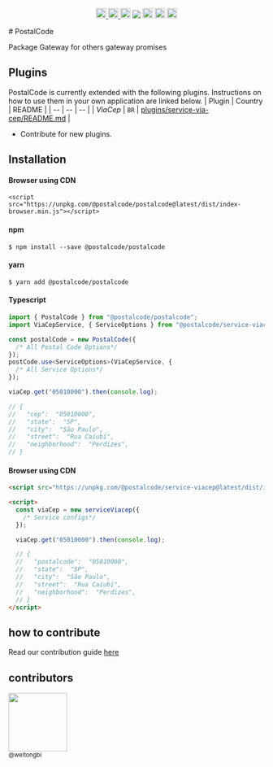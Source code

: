 <p align="center">
  <a href="https://npm-stat.com/charts.html?package=@postalcode/postalcode">
    <img src="https://img.shields.io/npm/dm/@postalcode/postalcode.svg" height="20">
  </a>
  <a href='https://coveralls.io/github/postalcode-ws/postalcode'><img src='https://coveralls.io/repos/github/postalcode-ws/postalcode/badge.svg' alt='Coverage Status' height="20" />
  </a>
  <a href="https://badge.fury.io/js/%40postalcode%2Fpostalcode"><img src="https://badge.fury.io/js/%40postalcode%2Fpostalcode.svg" alt="npm version" height="20"></a>
  <a href="https://codeclimate.com/github/postalcode-ws/postalcode/maintainability"><img src="https://api.codeclimate.com/v1/badges/dd28076593486280ea27/maintainability" /></a>
  <a href="https://snyk.io/test/github/postalcode-ws/postalcode"><img src="https://snyk.io/test/github/postalcode-ws/postalcode/badge.svg" data-canonical-src="https://snyk.io/test/github/postalcode-ws/postalcode" alt="Known Vulnerabilities" height="20"></a>
  <a href="https://github.com/postalcode-ws/postalcode/actions/workflows/integration.yml"><img src="https://github.com/postalcode-ws/postalcode/actions/workflows/integration.yml/badge.svg?branch=master" alt="Workflow status badge" loading="lazy" height="20"></a>
  <a href="https://github.com/postalcode-ws/postalcode/actions/workflows/publish.yml"><img src="https://github.com/postalcode-ws/postalcode/actions/workflows/publish.yml/badge.svg?branch=master" alt="Workflow status badge" loading="lazy" height="20"></a>
</p>
# PostalCode

Package Gateway for others gateway promises

## Plugins

PostalCode is currently extended with the following plugins.
Instructions on how to use them in your own application are linked below.
| Plugin | Country | README |
| -- | -- | -- |
| _ViaCep_ | `BR` | [plugins/service-via-cep/README.md](https://github.com/postalcode-ws/service-viacep/blob/master/README.md) |

- Contribute for new plugins.

## Installation

#### Browser using CDN

```
<script src="https://unpkg.com/@postalcode/postalcode@latest/dist/index-browser.min.js"></script>
```

#### npm

```
$ npm install --save @postalcode/postalcode
```

#### yarn

```
$ yarn add @postalcode/postalcode
```

#### Typescript

```typescript
import { PostalCode } from "@postalcode/postalcode";
import ViaCepService, { ServiceOptions } from "@postalcode/service-viacep";

const postalCode = new PostalCode({
  /* All Postal Code Options*/
});
postCode.use<ServiceOptions>(ViaCepService, {
  /* All Service Options*/
});

viaCep.get("05010000").then(console.log);

// {
//   "cep":  "05010000",
//   "state":  "SP",
//   "city":  "São Paulo",
//   "street":  "Rua Caiubí",
//   "neighborhood":  "Perdizes",
// }
```

#### Browser using CDN

```html
<script src="https://unpkg.com/@postalcode/service-viacep@latest/dist/index.min.js"></script>

<script>
  const viaCep = new serviceViacep({
    /* Service configs*/
  });

  viaCep.get("05010000").then(console.log);

  // {
  //   "postalcode":  "05010000",
  //   "state":  "SP",
  //   "city":  "São Paulo",
  //   "street":  "Rua Caiubí",
  //   "neighborhood":  "Perdizes",
  // }
</script>
```

## how to contribute

Read our contribution guide [here](CONTRIBUTING.md)

## contributors

[<img src="https://avatars1.githubusercontent.com/u/11856399?v=3&s=115" width="115"><br><sub>@weltongbi</sub>](https://github.com/weltongbi)
